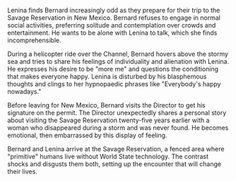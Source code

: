 Lenina finds Bernard increasingly odd as they prepare for their trip to the Savage Reservation in New Mexico. Bernard refuses to engage in normal social activities, preferring solitude and contemplation over crowds and entertainment. He wants to be alone with Lenina to talk, which she finds incomprehensible.

During a helicopter ride over the Channel, Bernard hovers above the stormy sea and tries to share his feelings of individuality and alienation with Lenina. He expresses his desire to be "more me" and questions the conditioning that makes everyone happy. Lenina is disturbed by his blasphemous thoughts and clings to her hypnopaedic phrases like "Everybody's happy nowadays."

Before leaving for New Mexico, Bernard visits the Director to get his signature on the permit. The Director unexpectedly shares a personal story about visiting the Savage Reservation twenty-five years earlier with a woman who disappeared during a storm and was never found. He becomes emotional, then embarrassed by this display of feeling.

Bernard and Lenina arrive at the Savage Reservation, a fenced area where "primitive" humans live without World State technology. The contrast shocks and disgusts them both, setting up the encounter that will change their lives.